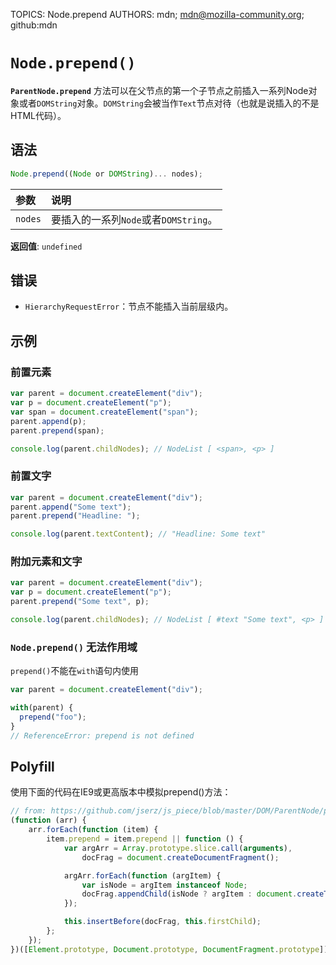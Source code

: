 TOPICS: Node.prepend
AUTHORS: mdn; mdn@mozilla-community.org; github:mdn

# `Node.prepend()`

**`ParentNode.prepend`** 方法可以在父节点的第一个子节点之前插入一系列Node对象或者`DOMString`对象。`DOMString`会被当作`Text`节点对待（也就是说插入的不是HTML代码）。

## 语法

```javascript
Node.prepend((Node or DOMString)... nodes);
```

| 参数 | 说明 |
| :-- | :-- |
| `nodes` | 要插入的一系列`Node`或者`DOMString`。|

**返回值**: `undefined`

## 错误

- `HierarchyRequestError`：节点不能插入当前层级内。

## 示例

### 前置元素

```javascript
var parent = document.createElement("div");
var p = document.createElement("p");
var span = document.createElement("span");
parent.append(p);
parent.prepend(span);

console.log(parent.childNodes); // NodeList [ <span>, <p> ]
```

### 前置文字

```javascript
var parent = document.createElement("div");
parent.append("Some text");
parent.prepend("Headline: ");

console.log(parent.textContent); // "Headline: Some text"
```

### 附加元素和文字

```javascript
var parent = document.createElement("div");
var p = document.createElement("p");
parent.prepend("Some text", p);

console.log(parent.childNodes); // NodeList [ #text "Some text", <p> ]
```

### `Node.prepend()` 无法作用域

`prepend()`不能在`with`语句内使用

```javascript
var parent = document.createElement("div");

with(parent) {
  prepend("foo");
}
// ReferenceError: prepend is not defined
```

## Polyfill

使用下面的代码在IE9或更高版本中模拟prepend()方法：

```javascript
// from: https://github.com/jserz/js_piece/blob/master/DOM/ParentNode/prepend()/prepend().md
(function (arr) {
    arr.forEach(function (item) {
        item.prepend = item.prepend || function () {
            var argArr = Array.prototype.slice.call(arguments),
                docFrag = document.createDocumentFragment();

            argArr.forEach(function (argItem) {
                var isNode = argItem instanceof Node;
                docFrag.appendChild(isNode ? argItem : document.createTextNode(String(argItem)));
            });

            this.insertBefore(docFrag, this.firstChild);
        };
    });
})([Element.prototype, Document.prototype, DocumentFragment.prototype]);
```
